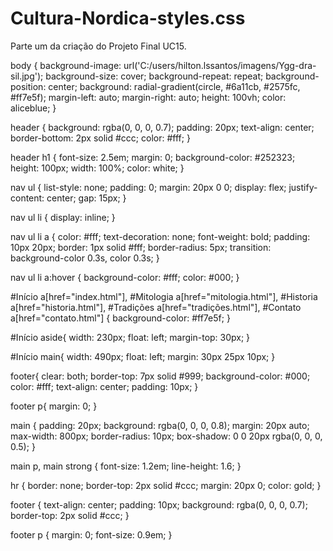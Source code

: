 # Cultura-Nordica-styles.css
Parte um da criação do Projeto Final UC15.

body {
    background-image: url('C:/users/hilton.lssantos/imagens/Ygg-dra-sil.jpg');
  background-size: cover;
  background-repeat: repeat;
  background-position: center;
  background: radial-gradient(circle, #6a11cb, #2575fc, #ff7e5f);
  margin-left: auto;
  margin-right: auto;
  height: 100vh;
  color: aliceblue;
}

header {
    background: rgba(0, 0, 0, 0.7);
  padding: 20px;
  text-align: center;
  border-bottom: 2px solid #ccc;
  color: #fff;
}

header h1 {
    font-size: 2.5em;
  margin: 0;
  background-color: #252323;
  height: 100px;
  width: 100%;
  color: white;
}

nav ul {
    list-style: none;
    padding: 0;
    margin: 20px 0 0;
    display: flex;
    justify-content: center;
    gap: 15px;
}

nav ul li {
    display: inline;
}

nav ul li a {
    color: #fff;
    text-decoration: none;
    font-weight: bold;
    padding: 10px 20px;
    border: 1px solid #fff;
    border-radius: 5px;
    transition: background-color 0.3s, color 0.3s;
}

nav ul li a:hover {
    background-color: #fff;
  color: #000;
}

#Início a[href="index.html"],
#Mitologia a[href="mitologia.html"],
#Historia a[href="historia.html"],
#Tradições a[href="tradições.html"],
#Contato a[href="contato.html"] {
background-color: #ff7e5f;
}

#Início aside{
    width: 230px;
    float: left;
    margin-top: 30px;
}

#Início main{
    width: 490px;
    float: left;
    margin: 30px 25px 10px;
}

footer{
    clear: both;
    border-top: 7px solid #999;
    background-color: #000;
    color: #fff;
    text-align: center;
    padding: 10px;
}

footer p{
    margin: 0;
}

main {
    padding: 20px;
    background: rgba(0, 0, 0, 0.8);
    margin: 20px auto;
    max-width: 800px;
    border-radius: 10px;
    box-shadow: 0 0 20px rgba(0, 0, 0, 0.5);
}

main p, main strong {
    font-size: 1.2em;
    line-height: 1.6;
}

hr {
    border: none;
    border-top: 2px solid #ccc;
    margin: 20px 0;
    color: gold;
}

footer {
    text-align: center;
    padding: 10px;
    background: rgba(0, 0, 0, 0.7);
    border-top: 2px solid #ccc;
}

footer p {
    margin: 0;
    font-size: 0.9em;
}
